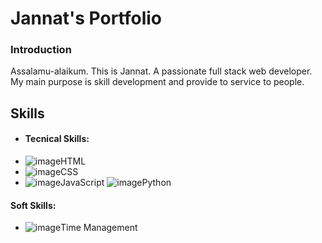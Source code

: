 # Jannat's Portfolio 

### Introduction
Assalamu-alaikum. This is Jannat. A passionate full stack web developer. My main purpose is skill development and provide to service to people.
## Skills
- #### **Tecnical Skills:**
- ![image](https://github.com/Mst-Jannat/Mst-Jannat/assets/170112143/8b2812a7-10c9-4aac-ac07-97b30d256cad)HTML
- ![image](https://github.com/Mst-Jannat/Mst-Jannat/assets/170112143/ea50ebd3-3e3d-424f-aecc-97b2a4aaf7cc)CSS
- ![image](https://github.com/Mst-Jannat/Mst-Jannat/assets/170112143/c11727a0-6b3a-4504-8113-3e7354595509)JavaScript
 ![image](https://github.com/Mst-Jannat/Mst-Jannat/assets/170112143/e7133dc3-df89-4c05-ab3a-d3f9ef2b7aa3)Python
 #### **Soft Skills:**
- ![image](https://github.com/Mst-Jannat/Mst-Jannat/assets/170112143/bf487113-b91b-40ee-ae16-010e55e2c1ef)Time Management
  




